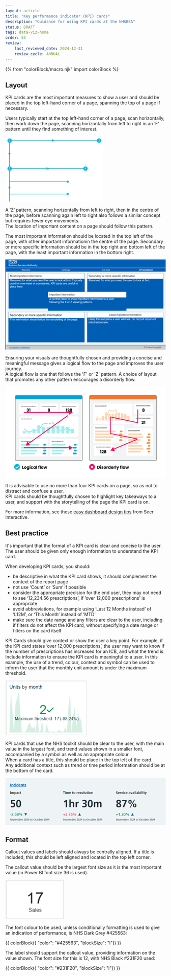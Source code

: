 ```yaml
---
layout: article
title: "Key performance indicator (KPI) cards"
description: "Guidance for using KPI cards at the NHSBSA"
status: DRAFT
tags: data-viz-home
order: 55
review:
    last_reviewed_date: 2024-12-31
    review_cycle: ANNUAL
---
```

{% from "colorBlock/macro.njk" import colorBlock %}
## Layout  
  
KPI cards are the most important measures to show a user and should be placed in the top left-hand corner of a page, spanning the top of a page if necessary.  
  
Users typically start at the top left-hand corner of a page, scan horizontally, then work down the page, scanning horizontally from left to right in an ‘F’ pattern until they find something of interest.

![Visual representation of the 'F' pattern](f-pattern.png)

A ‘Z’ pattern, scanning horizontally from left to right, then in the centre of the page, before scanning again left to right also follows a similar concept but requires fewer eye movements.  
The location of important content on a page should follow this pattern.  

The most important information should be located in the top left of the page, with other important informationin the centre of the page. Secondary or more specific information should be in the top right and bottom left of the page, with the least important information in the bottom right.
  
![Example page showing where information should be located according to importance](info-layout.png)  
  
Ensuring your visuals are thoughtfully chosen and providing a concise and meaningful message gives a logical flow to the page and improves the user journey.  
A logical flow is one that follows the 'F' or 'Z' pattern. A choice of layout that promotes any other pattern encourages a disorderly flow.  
  
![Example of logical flow versus disorderly flow](logical-flow.png)  
  
It is advisable to use no more than four KPI cards on a page, so as not to distract and confuse a user.  
KPI cards should be thoughtfully chosen to highlight key takeaways to a user, and support with the storytelling of the page the KPI card is on.  
  
For more information, see these [easy dashboard design tips](https://www.seerinteractive.com/insights/3-easy-dashboard-design-tips) from Seer Interactive.  
  
## Best practice  
  
It's important that the format of a KPI card is clear and concise to the user. The user should be given only enough information to understand the KPI card.  
  
When developing KPI cards, you should:

- be descriptive in what the KPI card shows, it should complement the context of the report page 
- not use ‘Count’ or ‘Sum’ if possible 
- consider the appropriate precision for the end user, they may not need to see ‘12,234.56 prescriptions’, if ’over 12,000 prescriptions’ is appropriate
- avoid abbreviations, for example using ‘Last 12 Months instead’ of ‘L12M’, or ‘This Month’ instead of ‘MTD’ 
- make sure the date range and any filters are clear to the user, including if filters do not affect the KPI card, without specifying a date range or filters on the card itself

KPI Cards should give context or show the user a key point. For example, if the KPI card states ’over 12,000 prescriptions’, the user may want to know if the number of prescriptions has increased for an ICB, and what the trend is.  
Include information to ensure the KPI card is meaningful to a user. In this example, the use of a trend, colour, context and symbol can be used to inform the user that the monthly unit amount is under the maximum threshold.  
  
![Example KPI card](units-by-month-card.png)  
  
KPI cards that use the NHS toolkit should be clear to the user, with the main value in the largest font, and trend values shown in a smaller font, accompanied by a symbol as well as an appropriate colour.  
When a card has a title, this should be place in the top left of the card.  
Any additional context such as trend or time period information should be at the bottom of the card.
  
![Example KPI cards using NHS toolkit](toolkit-cards.png)  
  
## Format  
  
Callout values and labels should always be centrally aligned. If a title is included, this should be left aligned and located in the top left corner.  
  
The callout value should be the largest font size as it is the most important value (in Power BI font size 36 is used).  

![Example simple KPI card](sales-card.png)  
  
The font colour to be used, unless conditionally formatting is used to give an indication of performance, is NHS Dark Grey #425563:  
  
 {{ colorBlock({
    "color": "#425563",
    "blockSize": "l"})
}} 
    
The label should support the callout value, providing information on the value shown. The font size for this is 12, with NHS Black #231F20 used:  
  
{{ colorBlock({
    "color": "#231F20",
    "blockSize": "l"})
}}
